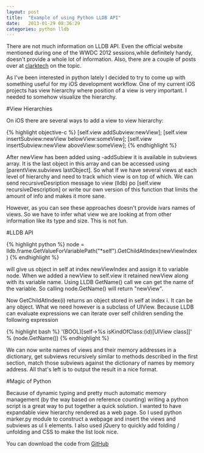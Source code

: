 ```yaml
---
layout: post
title:  "Example of using Python LLDB API"
date:   2013-01-29 08:36:29
categories: python lldb
---
```


There are not much information on LLDB API. Even the official website mentioned during one of the WWDC 2012 sessions,while definitely handy, doesn't provide a whole lot of information. Also, there are a couple of posts over at [clarktech](http://www.libertypages.com/clarktech/?p=4289) on the topic. 

As I've been interested in python lately I decided to try to come up with something useful for my iOS development workflow. One of my current iOS projects has view hierarchy where position of a view is very important. I needed to somehow visualize the hierarchy.



#View Hierarchies

On iOS there are several ways to add a view to view hierarchy:

{% highlight objective-c %}
[self.view addSubview:newView];
[self.view insertSubview:newView belowView:someView];
[self.view insertSubview:newView aboveView:someView];
{% endhighlight %}

After newView has been added using -addSubiew it is available in subviews array. It is the last object in this array and can be accessed using [parentView.subviews lastObject]. So  what If we have several views at each level of hierarchy and need to track which view is on top of which. We can send recursiveDesription message to view (lldb) po [self.view recursiveDescription] or write our own version of this function that limits the amount of info and makes it more sane.

However, as you can see these approaches doesn't provide ivars names of views. So we have to infer what view we are looking at from other information like its type and size. This is not fun.



#LLDB API

{% highlight python %}
node = lldb.frame.GetValueForVariablePath("*self").GetChildAtIndex(newViewIndex) 
{% endhighlight %}

will give us object in self at index newViewIndex and assign it to variable node. When we added a newView to self.view it retained newView along with its variable name. Using LLDB GetName() call we can get the name of the variable. So calling node.GetName() will return "newView".

Now GetChildAtIndex(i) returns an object stored in self at index i. It can be any object. What we need however is a subclass of UIView. Because LLDB can evaluate expressions we can iterate over self children sending the following expression

{% highlight bash %}
'(BOOL)[self->%s isKindOfClass:(id)[UIView class]]' % (node.GetName())
{% endhighlight %}

We can now write names of views and their memory addresses in a dictionary, get subviews recursively similar to methods described in the first section, match those subviews against the dictionary of names by memory address. All that's left is to output the result in a nice format.

#Magic of Python

Because of dynamic typing and pretty much automatic memory management (by the way based on reference counting) writing a python script is a great way to put together a quick solution. I wanted to have expandable view hierarchy rendered as a web page. So I used python marker.py module to construct a webpage and insert the views and subviews as  ul li elements. I also used jQuery to quickly add folding / unfolding and CSS to make the list look nice.


You can download the code from [GitHub](https://github.com/linkov/uiview-hierarchy-generator)